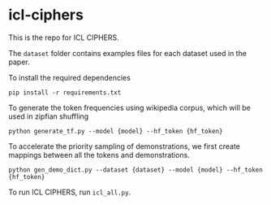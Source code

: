 # icl-ciphers

This is the repo for ICL CIPHERS. 

The `dataset` folder contains examples files for each dataset used in the paper.

To install the required dependencies

````
pip install -r requirements.txt
````

To generate the token frequencies using wikipedia corpus, which will be used in zipfian shuffling

````
python generate_tf.py --model {model} --hf_token {hf_token}
````

To accelerate the priority sampling of demonstrations, we first create mappings between all the tokens and demonstrations.

````
python gen_demo_dict.py --dataset {dataset} --model {model} --hf_token {hf_token}
````

To run ICL CIPHERS, run `icl_all.py`.